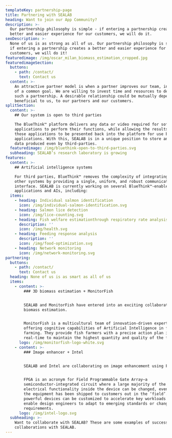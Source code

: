 ```yaml
---
templateKey: partnership-page
title: Partnering with SEALAB
heading: Want to join our App Community?
description: >-
  Our partnership philosophy is simple - if entering a partnership creates a
  better and easier experience for our customers, we will do it. 
seoDescription: >-
  None of us is as strong as all of us. Our partnership philosophy is simple -
  if entering a partnership creates a better and easier experience for our
  customers, we will do it! 
featuredimage: /img/oscar_milan_biomass_estimation_cropped.jpg
featuredimageSection:
  buttons:
    - path: /contact/
      text: Contact us
  content: >-
    An attractive partner model is when a partner improves our team, in pursuit
    of a common goal. We are willing to invest time and resources to develop
    such a partnership. A desirable relationship could be mutually dependent and
    beneficial to us, to our partners and our customers.
splitSection:
  content: >-
    ## Our system is open to third parties

    The BlueThink™ platform delivers any data or video required for software
    applications to perform their functions, while allowing the results from
    those applications to be presented back into the platform for use by other
    applications. With this, SEALAB is in a unique position to store and analyze
    data produced even by third-parties.
  featuredimage: /img/bluethink-open-to-third-parties.svg
  subheading: SEALAB’s research laboratory is growing
features:
  content: >-
    ## Artificial intelligence systems

    For third parties, BlueThink™ removes the complexity of integrating with
    other systems by providing a single, uniform, and robust communication
    interface. SEALAB is currently working on several BlueThink™-enabled
    applications and AIs, including:
  items:
    - heading: Individual salmon identification
      icon: /img/individual-salmon-identification.svg
    - heading: Salmon lice detection
      icon: /img/lice-counting.svg
    - heading: Fish welfare estimationthrough respiratory rate analysis
      description: ''
      icon: /img/health.svg
    - heading: Feeding response analysis
      description: ''
      icon: /img/food-optimization.svg
    - heading: Network monitoring
      icon: /img/network-monitoring.svg
partnering:
  buttons:
    - path: /contact/
      text: Contact us
  heading: None of us is as smart as all of us
  items:
    - content: >-
        ### 3D biomass estimation + MonitorFish


        SEALAB and MonitorFish have entered into an exciting collaboration on
        biomass estimation. 


        MonitorFish is a multicultural team of innovation-driven experts
        offering cognitive capabilities of Artificial Intelligence in fish
        farming. They provide fish farmers with a precise action plan in
        real-time to maintain the highest quantity and quality of the fish.
      logo: /img/monitorfish-logo-white.svg
    - content: >-
        ### Image enhancer + Intel


        SEALAB and Intel are collaborating on image enhancement using FPGA. 


        FPGA is an acronym for Field Programmable Gate Array—a
        semiconductor-integrated circuit where a large majority of the
        electrical functionality inside the device can be changed, even after
        the equipment has been shipped to customers out in the ‘field’. These
        powerful devices can be customized to accelerate key workloads and
        enable design engineers to adapt to emerging standards or changing
        requirements.
      logo: /img/intel-logo.svg
  subheading: >-
    Want to collaborate with SEALAB? These are some examples of successful
    collaborations with SEALAB.
---
```


